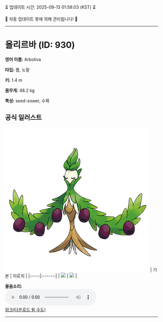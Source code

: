 
⏳ 업데이트 시간: 2025-09-13 01:58:03 (KST) ⏳

🤖 자동 업데이트 봇에 의해 관리됩니다! 🤖

---

# 올리르바 (ID: 930)
**영어 이름:** Arboliva

**타입:** 풀, 노말

**키:** 1.4 m

**몸무게:** 48.2 kg

**특성:** seed-sower, 수확

## 공식 일러스트
![](https://raw.githubusercontent.com/PokeAPI/sprites/master/sprites/pokemon/other/official-artwork/930.png)
| 기본 | 이로치 |
|:----:|:------:|
| <img src="http://play.pokemonshowdown.com/sprites/ani/arboliva.gif" width="200"> | <img src="http://play.pokemonshowdown.com/sprites/ani-shiny/arboliva.gif" width="200"> |

**울음소리:**<br><audio controls src="https://raw.githubusercontent.com/PokeAPI/cries/main/cries/pokemon/latest/930.ogg"></audio><br> [링크(다운로드 될 수도)](https://raw.githubusercontent.com/PokeAPI/cries/main/cries/pokemon/latest/930.ogg)


---
